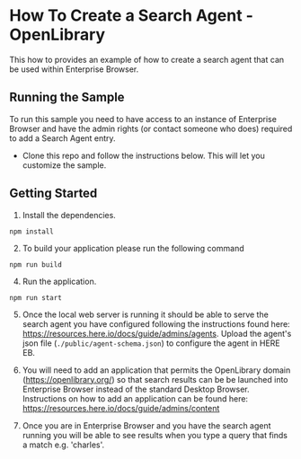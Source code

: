 # How To Create a Search Agent - OpenLibrary

This how to provides an example of how to create a search agent that can be used within Enterprise Browser.

## Running the Sample

To run this sample you need to have access to an instance of Enterprise Browser and have the admin rights (or contact someone who does) required to add a Search Agent entry.

- Clone this repo and follow the instructions below. This will let you customize the sample.

## Getting Started

1. Install the dependencies.

```shell
npm install
```

2. To build your application please run the following command

```shell
npm run build
```

4. Run the application.

```shell
npm run start
```

5. Once the local web server is running it should be able to serve the search agent you have configured following the instructions found here: <https://resources.here.io/docs/guide/admins/agents>. Upload the agent's json file (`./public/agent-schema.json`) to
   configure the agent in HERE EB.

6. You will need to add an application that permits the OpenLibrary domain (<https://openlibrary.org/>) so that search results can be be launched into Enterprise Browser instead of the standard Desktop Browser. Instructions on how to add an application can be found here: <https://resources.here.io/docs/guide/admins/content>

7. Once you are in Enterprise Browser and you have the search agent running you will be able to see results when you type a query that finds a match e.g. 'charles'.
